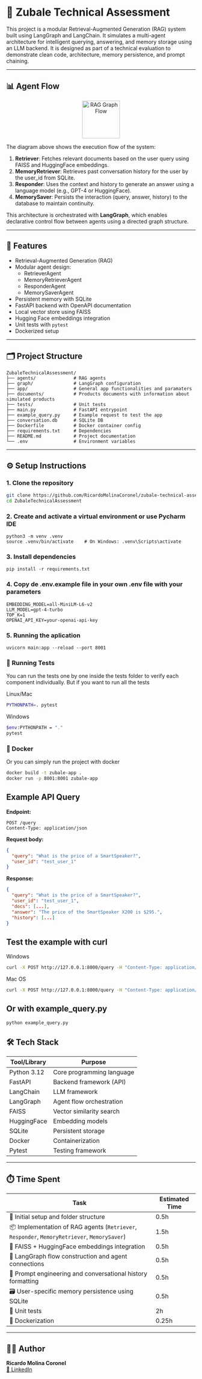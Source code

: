 # 🤖 Zubale Technical Assessment

This project is a modular Retrieval-Augmented Generation (RAG) system built using LangGraph and LangChain. It simulates a multi-agent architecture for intelligent querying, answering, and memory storage using an LLM backend. It is designed as part of a technical evaluation to demonstrate clean code, architecture, memory persistence, and prompt chaining.

---

## 📊 Agent Flow

<p align="center">
  <img src="readme_assets/rag_graph.png" alt="RAG Graph Flow" width="100"/>
</p>

The diagram above shows the execution flow of the system:

1. **Retriever**: Fetches relevant documents based on the user query using FAISS and HuggingFace embeddings.
2. **MemoryRetriever**: Retrieves past conversation history for the user by the user_id from SQLite.
3. **Responder**: Uses the context and history to generate an answer using a language model (e.g., GPT-4 or HuggingFace).
4. **MemorySaver**: Persists the interaction (query, answer, history) to the database to maintain continuity.

This architecture is orchestrated with **LangGraph**, which enables declarative control flow between agents using a directed graph structure.



---

## 🚀 Features

- Retrieval-Augmented Generation (RAG)
- Modular agent design:
  - RetrieverAgent
  - MemoryRetrieverAgent
  - ResponderAgent
  - MemorySaverAgent
- Persistent memory with SQLite
- FastAPI backend with OpenAPI documentation
- Local vector store using FAISS
- Hugging Face embeddings integration
- Unit tests with `pytest`
- Dockerized setup

---

## 🗂️ Project Structure

```text
ZubaleTechnicalAssessment/
├── agents/              # RAG agents
├── graph/               # LangGraph configuration
├── app/                 # General app functionalities and paramaters
├── documents/           # Products documents with information about simulated products
├── tests/               # Unit tests
├── main.py              # FastAPI entrypoint
├── example_query.py     # Example request to test the app
├── conversation.db      # SQLite DB
├── Dockerfile           # Docker container config
├── requirements.txt     # Dependencies
├── README.md            # Project documentation
└── .env                 # Environment variables
```


---

## ⚙️ Setup Instructions

### 1. Clone the repository

```bash
git clone https://github.com/RicardoMolinaCoronel/zubale-technical-assesment.git
cd ZubaleTechnicalAssessment
```

### 2. Create and activate a virtual environment or use Pycharm IDE
```shell
python3 -m venv .venv
source .venv/bin/activate    # On Windows: .venv\Scripts\activate
```

### 3. Install dependencies
```shell
pip install -r requirements.txt
```

### 4. Copy de .env.example file in your own .env file with your parameters
```shell
EMBEDDING_MODEL=all-MiniLM-L6-v2
LLM_MODEL=gpt-4-turbo
TOP_K=1
OPENAI_API_KEY=your-openai-api-key
```

### 5. Running the aplication
```shell
uvicorn main:app --reload --port 8001  
```

### 🧪 Running Tests
You can run the tests one by one inside the tests folder to verify each component individually.
But if you want to run all the tests

Linux/Mac
```bash
PYTHONPATH=. pytest   
```
Windows
```bash
$env:PYTHONPATH = "."
pytest
```

### 🐳 Docker
Or you can simply run the project with docker
```bash
docker build -t zubale-app .
docker run -p 8001:8001 zubale-app
```

## Example API Query

**Endpoint:**

```http
POST /query
Content-Type: application/json
```

**Request body:**

```json
{
  "query": "What is the price of a SmartSpeaker?",
  "user_id": "test_user_1"
}
```

**Response:**

```json
{
  "query": "What is the price of a SmartSpeaker?",
  "user_id": "test_user_1",
  "docs": [...],
  "answer": "The price of the SmartSpeaker X200 is $295.",
  "history": [...]
}
```
## Test the example with curl

Windows
```bash
curl -X POST http://127.0.0.1:8000/query -H "Content-Type: application/json" -d "{\"user_id\": \"user123\", \"query\": \"What is the price of the SmartSpeaker?\"}"
```

Mac OS
```bash
curl -X POST http://127.0.0.1:8000/query -H "Content-Type: application/json" -d '{"user_id": "user123", "query": "What is the price of the SmartSpeaker?"}'
```
## Or with example_query.py
```bash
python example_query.py
```

## 🛠️ Tech Stack

| Tool/Library       | Purpose                          |
|--------------------|----------------------------------|
| Python 3.12        | Core programming language        |
| FastAPI            | Backend framework (API)         |
| LangChain          | LLM framework                    |
| LangGraph          | Agent flow orchestration         |
| FAISS              | Vector similarity search         |
| HuggingFace        | Embedding models                 |
| SQLite             | Persistent storage               |
| Docker             | Containerization                 |
| Pytest             | Testing framework                |

---


## ⏱️ Time Spent

| Task                                                                                         | Estimated Time |
|----------------------------------------------------------------------------------------------|----------------|
| 🔧 Initial setup and folder structure                                                        | 0.5h           |
| 📦 Implementation of RAG agents (`Retriever`, `Responder`, `MemoryRetriever`, `MemorySaver`) | 1.5h           |
| 🧠 FAISS + HuggingFace embeddings integration                                                | 0.5h           |
| 🧩 LangGraph flow construction and agent connections                                         | 0.5h           |
| 📝 Prompt engineering and conversational history formatting                                  | 0.5h           |
| 🗃️ User-specific memory persistence using SQLite                                            | 0.5h           |
| 🧪 Unit tests                                                                                | 2h             |
| 🐳 Dockerization                                                                             | 0.25h          |



---
## 👨‍💻 Author

**Ricardo Molina Coronel**  
[🔗 LinkedIn](https://www.linkedin.com/in/ricardo-duval-molina-coronel)



